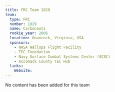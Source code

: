 ```yaml
---
title: FRC Team 1829
team:
  type: FRC
  number: 1829
  name: Carbonauts
  rookie_year: 2006
  location: Onancock, Virginia, USA
  sponsors:
    - NASA Wallops Flight Facility
    - TEC Foundation
    - Navy Surface Combat Systems Center (SCSC)
    - Accomack County TEC Hub
  links:
    Website: 
---
```

No content has been added for this team